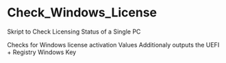 # Check_Windows_License
Skript to Check Licensing Status of a Single PC

Checks for Windows license activation Values
Additionaly outputs the UEFI + Registry Windows Key

